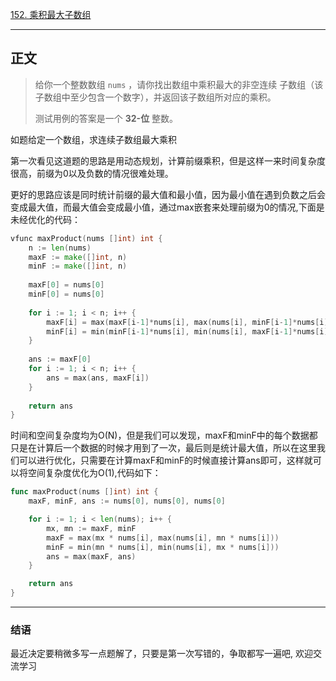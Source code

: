 [152. 乘积最大子数组](https://leetcode.cn/problems/maximum-product-subarray/)

----

## 正文

>给你一个整数数组 `nums` ，请你找出数组中乘积最大的非空连续 子数组（该子数组中至少包含一个数字），并返回该子数组所对应的乘积。
>
>测试用例的答案是一个 **32-位** 整数。

如题给定一个数组，求连续子数组最大乘积

第一次看见这道题的思路是用动态规划，计算前缀乘积，但是这样一来时间复杂度很高，前缀为0以及负数的情况很难处理。

更好的思路应该是同时统计前缀的最大值和最小值，因为最小值在遇到负数之后会变成最大值，而最大值会变成最小值，通过max嵌套来处理前缀为0的情况,下面是未经优化的代码：

```go
vfunc maxProduct(nums []int) int {
    n := len(nums)
    maxF := make([]int, n)
    minF := make([]int, n)
    
    maxF[0] = nums[0]
    minF[0] = nums[0]
    
    for i := 1; i < n; i++ {
        maxF[i] = max(maxF[i-1]*nums[i], max(nums[i], minF[i-1]*nums[i]))
        minF[i] = min(minF[i-1]*nums[i], min(nums[i], maxF[i-1]*nums[i]))
    }
    
    ans := maxF[0]
    for i := 1; i < n; i++ {
        ans = max(ans, maxF[i])
    }
    
    return ans
}
```

时间和空间复杂度均为O(N)，但是我们可以发现，maxF和minF中的每个数据都只是在计算后一个数据的时候才用到了一次，最后则是统计最大值，所以在这里我们可以进行优化，只需要在计算maxF和minF的时候直接计算ans即可，这样就可以将空间复杂度优化为O(1),代码如下：

```go
func maxProduct(nums []int) int {
    maxF, minF, ans := nums[0], nums[0], nums[0]

    for i := 1; i < len(nums); i++ {
        mx, mn := maxF, minF
        maxF = max(mx * nums[i], max(nums[i], mn * nums[i]))
        minF = min(mn * nums[i], min(nums[i], mx * nums[i]))
        ans = max(maxF, ans)
    }

    return ans
}
```

----

### 结语

最近决定要稍微多写一点题解了，只要是第一次写错的，争取都写一遍吧, 欢迎交流学习
